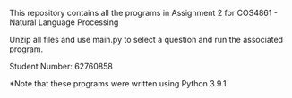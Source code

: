 

This repository contains all the programs in Assignment 2 for COS4861 - Natural Language Processing

Unzip all files and use main.py to select a question and run the associated program.

Student Number: 62760858

*Note that these programs were written using Python 3.9.1
